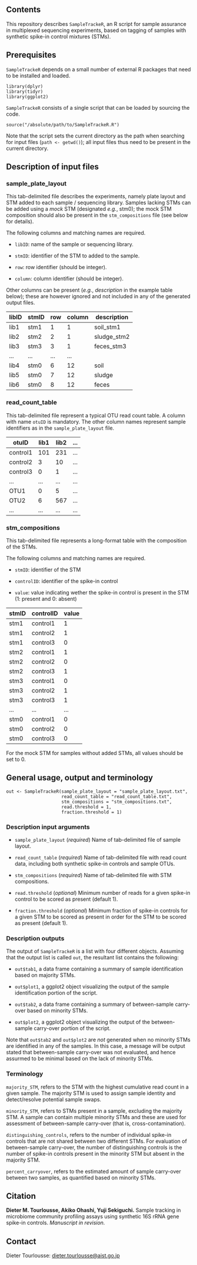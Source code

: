 ## Contents

This repository describes `SampleTrackeR`, an R script for sample assurance in multiplexed sequencing experiments, based on tagging of samples with synthetic spike-in control mixtures (STMs).

## Prerequisites

`SampleTrackeR` depends on a small number of external R packages that need to be installed and loaded.

```
library(dplyr)
library(tidyr)
library(ggplot2)
```

`SampleTrackeR` consists of a single script that can be loaded by sourcing the code.

```
source("/absolute/path/to/SampleTrackeR.R")
```

Note that the script sets the current directory as the path when searching for input files (`path <- getwd()`); all input files thus need to be present in the current directory.

## Description of input files

### sample_plate_layout

This tab-delimited file describes the experiments, namely plate layout and STM added to each sample / sequencing library. Samples lacking STMs can be added using a *mock* STM (designated *e.g.*, stm0); the mock STM composition should also be present in the `stm_compositions` file (see below for details).

The following columns and matching names are required.

  + `libID`: name of the sample or sequencing library.

  + `stmID`: identifier of the STM to added to the sample.

  + `row`: row identifier (should be integer).

  + `column`: column identifier (should be integer).

Other columns can be present (*e.g.*, *description* in the example table below); these are however ignored and not included in any of the generated output files.

| libID | stmID | row | column | description |
| ------|-------|-----|--------| --------|
| lib1 | stm1 | 1 | 1 | soil_stm1 |
| lib2 | stm2 | 2 | 1 | sludge_stm2 |
| lib3 | stm3 | 3 | 1 | feces_stm3 |
| ... | ...  | ... | ... |
| lib4 | stm0 | 6 | 12 | soil |
| lib5 | stm0 | 7 | 12 | sludge |
| lib6 | stm0 | 8 | 12 | feces |

### read_count_table

This tab-delimited file represent a typical OTU read count table. A column with name `otuID` is mandatory. The other column names represent sample identifiers as in the `sample_plate_layout` file.

| otuID | lib1 | lib2 | ... |
| ------|-------|-----|--------|
| control1 | 101 | 231 | ... |
| control2 | 3  | 10 | ... |
| control3 | 0 | 1 | ... |
| ... | ...  | ... | ... |
| OTU1 | 0  | 5 | ... |
| OTU2 | 6  | 567 | ... |
| ... | ...  | ... | ... |

### stm_compositions

This tab-delimited file represents a long-format table with the composition of the STMs.

The following columns and matching names are required.

  + `stmID`: identifier of the STM
  
  + `controlID`: identifier of the spike-in control

  + `value`: value indicating wether the spike-in control is present in the STM (1: present and 0: absent)
  
| stmID | controlID | value | 
| ------|-------|-----|
| stm1 | control1 | 1 | 
| stm1 | control2  | 1 | 
| stm1 | control3  | 0 | 
| stm2 | control1 | 1 | 
| stm2 | control2  | 0 | 
| stm2 | control3  | 1 |  
| stm3 | control1 | 0 | 
| stm3 | control2  | 1 | 
| stm3 | control3  | 1 | 
| ... | ...  | ... | 
| stm0 | control1  | 0 | 
| stm0 | control2  | 0 | 
| stm0 | control3  | 0 | 

For the mock STM for samples without added STMs, all values should be set to 0.

## General usage, output and terminology

```
out <- SampleTrackeR(sample_plate_layout = "sample_plate_layout.txt",
                     read_count_table = "read_count_table.txt", 
                     stm_compositions = "stm_compositions.txt",
                     read.threshold = 1,
                     fraction.threshold = 1)
```

### Description input arguments

  + `sample_plate_layout` (*required*) Name of tab-delimited file of sample layout.
  
  + `read_count_table` (*required*) Name of tab-delimited file with read count data, including both synthetic spike-in controls and sample OTUs.
  
  + `stm_compositions` (*required*) Name of tab-delimited file with STM compositions.
  
  + `read.threshold` (*optional*) Minimum number of reads for a given spike-in control to be scored as present (default 1).
  
  + `fraction.threshold` (*optional*) Minimum fraction of spike-in controls for a given STM to be scored as present in order for the STM to be scored as present (default 1).

### Description outputs

The output of `SampleTrackeR` is a list with four different objects. Assuming that the output list is called `out`, the resultant list contains the following:

  + `out$tab1`, a data frame containing a summary of sample identification based on majority STMs.

  + `out$plot1`, a ggplot2 object visualizing the output of the sample identification portion of the script.

  + `out$tab2`, a data frame containing a summary of between-sample carry-over based on minority STMs.

  + `out$plot2`, a ggplot2 object visualizing the output of the between-sample carry-over portion of the script.
  
Note that `out$tab2` and `out$plot2` are *not* generated when no minority STMs are identified in any of the samples. In this case, a message will be output stated that between-sample carry-over was not evaluated, and hence assurmed to be minimal based on the lack of minority STMs.

###  Terminology

`majority_STM`, refers to the STM with the highest cumulative read count in a given sample. The majority STM is used to assign sample identity and detect/resolve potential sample swaps.

`minority_STM`, refers to STMs present in a sample, excluding the majority STM. A sample can contain multiple minority STMs and these are used for assessment of between-sample carry-over (that is, cross-contamination).

`distinguishing_controls`, refers to the number of individual spike-in controls that are not shared between two different STMs. For evaluation of between-sample carry-over, the number of distinguishing controls is the number of spike-in controls present in the minority STM but absent in the majority STM.

`percent_carryover`, refers to the estimated amount of sample carry-over between two samples, as quantified based on minority STMs.

## Citation

**Dieter M. Tourlousse, Akiko Ohashi, Yuji Sekiguchi.** Sample tracking in microbiome community profiling assays using synthetic 16S rRNA gene spike-in controls. *Manuscript in revision.*

## Contact

Dieter Tourlousse: dieter.tourlousse@aist.go.jp

